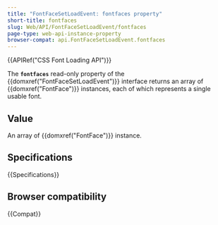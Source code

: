 ```yaml
---
title: "FontFaceSetLoadEvent: fontfaces property"
short-title: fontfaces
slug: Web/API/FontFaceSetLoadEvent/fontfaces
page-type: web-api-instance-property
browser-compat: api.FontFaceSetLoadEvent.fontfaces
---
```


{{APIRef("CSS Font Loading API")}}

The **`fontfaces`** read-only property of the
{{domxref("FontFaceSetLoadEvent")}} interface returns an array of
{{domxref("FontFace")}} instances, each of which represents a single usable font.

## Value

An array of {{domxref("FontFace")}} instance.

## Specifications

{{Specifications}}

## Browser compatibility

{{Compat}}
